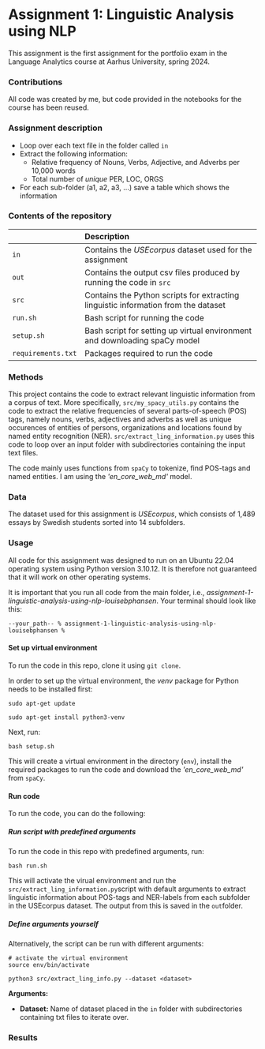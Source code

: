 # Assignment 1: Linguistic Analysis using NLP

This assignment is the first assignment for the portfolio exam in the Language Analytics course at Aarhus University, spring 2024.

### Contributions
All code was created by me, but code provided in the notebooks for the course has been reused. 

### Assignment description

- Loop over each text file in the folder called ```in```
- Extract the following information:
    - Relative frequency of Nouns, Verbs, Adjective, and Adverbs per 10,000 words
    - Total number of *unique* PER, LOC, ORGS
- For each sub-folder (a1, a2, a3, ...) save a table which shows the information

### Contents of the repository


| <div style="width:120px"></div>| Description |
|---------|:-----------|
|```in```| Contains the *USEcorpus* dataset used for the assignment |
| ```out``` | Contains the output csv files produced by running the code in ```src``` |
| ```src```  | Contains the Python scripts for extracting linguistic information from the dataset     |
| ```run.sh```    | Bash script for running the code |
| ```setup.sh```  | Bash script for setting up virtual environment and downloading spaCy model |
| ```requirements.txt```  | Packages required to run the code|


### Methods

This project contains the code to extract relevant linguistic information from a corpus of text. More specifically, ```src/my_spacy_utils.py``` contains the code to extract the relative frequencies of several parts-of-speech (POS) tags, namely nouns, verbs, adjectives and adverbs as well as unique occurences of entities of persons, organizations and locations found by named entity recognition (NER). ```src/extract_ling_information.py``` uses this code to loop over an input folder with subdirectories containing the input text files. 

The code mainly uses functions from ```spaCy``` to tokenize, find POS-tags and named entities. I am  using the *'en_core_web_md'* model.

### Data
The dataset used for this assignment is *USEcorpus*, which consists of 1,489 essays by Swedish students sorted into 14 subfolders. 

### Usage

All code for this assignment was designed to run on an Ubuntu 22.04 operating system using Python version 3.10.12. It is therefore not guaranteed that it will work on other operating systems.

It is important that you run all code from the main folder, i.e., *assignment-1-linguistic-analysis-using-nlp-louisebphansen*. Your terminal should look like this:

```
--your_path-- % assignment-1-linguistic-analysis-using-nlp-louisebphansen %
```

#### Set up virtual environment

To run the code in this repo, clone it using ```git clone```.

In order to set up the virtual environment, the *venv* package for Python needs to be installed first:

```
sudo apt-get update

sudo apt-get install python3-venv
```

Next, run:

```
bash setup.sh
```

This will create a virtual environment in the directory (```env```), install the required packages to run the code and download the *'en_core_web_md'* from ```spaCy```.


#### Run code

To run the code, you can do the following:

##### Run script with predefined arguments

To run the code in this repo with predefined arguments, run:
```
bash run.sh
```

This will activate the virual environment and run the ```src/extract_ling_information.py```script with default arguments to extract linguistic information about POS-tags and NER-labels from each subfolder in the USEcorpus dataset. The output from this is saved in the ```out```folder.
 

##### Define arguments yourself
Alternatively, the script can be run with different arguments:

```
# activate the virtual environment
source env/bin/activate

python3 src/extract_ling_info.py --dataset <dataset> 
```
**Arguments:**

- **Dataset:** Name of dataset placed in the ```in``` folder with subdirectories containing txt files to iterate over.

### Results








